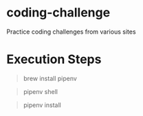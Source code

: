 # coding-challenge
Practice coding challenges from various sites


# Execution Steps
> brew install pipenv

> pipenv shell

> pipenv install